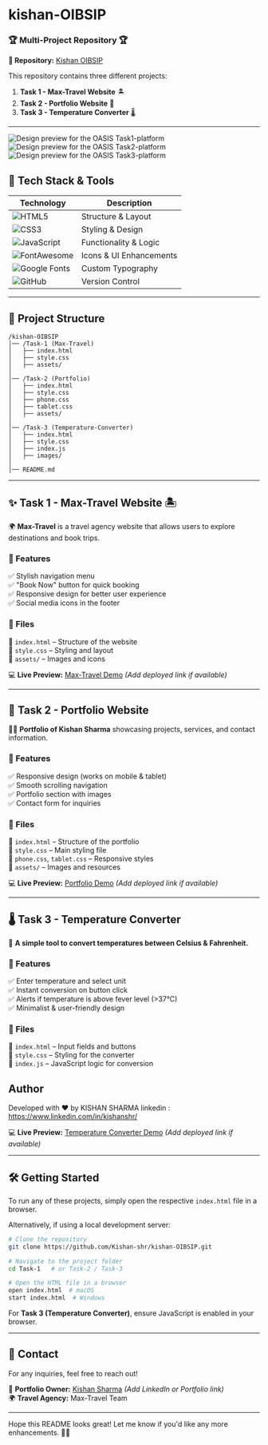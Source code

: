 # kishan-OIBSIP
### 🏆 **Multi-Project Repository** 🏆  
**📌 Repository:** [Kishan OIBSIP](https://github.com/Kishan-shr/kishan-OIBSIP)  

This repository contains three different projects:  

1. **Task 1 - Max-Travel Website** 🏝️  
2. **Task 2 - Portfolio Website** 💼  
3. **Task 3 - Temperature Converter** 🌡️  

---
 ![Design preview for the OASIS Task1-platform ](Design/Task1.jpeg)
 ![Design preview for the OASIS Task2-platform ](Design/Task_2.jpeg)
 ![Design preview for the OASIS Task3-platform ](Design/Task3.jpeg)

## 🚀 Tech Stack & Tools  

| Technology | Description |
|------------|-------------|
| ![HTML5](https://img.shields.io/badge/-HTML5-orange?style=flat&logo=html5) | Structure & Layout |
| ![CSS3](https://img.shields.io/badge/-CSS3-blue?style=flat&logo=css3) | Styling & Design |
| ![JavaScript](https://img.shields.io/badge/-JavaScript-yellow?style=flat&logo=javascript) | Functionality & Logic |
| ![FontAwesome](https://img.shields.io/badge/-FontAwesome-339af0?style=flat&logo=fontawesome) | Icons & UI Enhancements |
| ![Google Fonts](https://img.shields.io/badge/-Google%20Fonts-red?style=flat&logo=google) | Custom Typography |
| ![GitHub](https://img.shields.io/badge/-GitHub-black?style=flat&logo=github) | Version Control |

---

## 📂 Project Structure  

```
/kishan-OIBSIP
│── /Task-1 (Max-Travel)
│   ├── index.html
│   ├── style.css
│   ├── assets/
│
│── /Task-2 (Portfolio)
│   ├── index.html
│   ├── style.css
│   ├── phone.css
│   ├── tablet.css
│   ├── assets/
│
│── /Task-3 (Temperature-Converter)
│   ├── index.html
│   ├── style.css
│   ├── index.js
│   ├── images/
│
│── README.md
```

---

## ✨ **Task 1 - Max-Travel Website** 🏝️  

🌍 **Max-Travel** is a travel agency website that allows users to explore destinations and book trips.  

### 🎯 Features  
✅ Stylish navigation menu  
✅ "Book Now" button for quick booking  
✅ Responsive design for better user experience  
✅ Social media icons in the footer  

### 📂 Files  
📌 `index.html` – Structure of the website  
📌 `style.css` – Styling and layout  
📌 `assets/` – Images and icons  

💻 **Live Preview:** [Max-Travel Demo](#) _(Add deployed link if available)_  

---

## 💼 **Task 2 - Portfolio Website**  

👨‍💻 **Portfolio of Kishan Sharma** showcasing projects, services, and contact information.  

### 🎯 Features  
✅ Responsive design (works on mobile & tablet)  
✅ Smooth scrolling navigation  
✅ Portfolio section with images  
✅ Contact form for inquiries  

### 📂 Files  
📌 `index.html` – Structure of the portfolio  
📌 `style.css` – Main styling file  
📌 `phone.css`, `tablet.css` – Responsive styles  
📌 `assets/` – Images and resources  

💻 **Live Preview:** [Portfolio Demo](#) _(Add deployed link if available)_  

---

## 🌡️ **Task 3 - Temperature Converter**  

🔄 **A simple tool to convert temperatures between Celsius & Fahrenheit.**  

### 🎯 Features  
✅ Enter temperature and select unit  
✅ Instant conversion on button click  
✅ Alerts if temperature is above fever level (>37°C)  
✅ Minimalist & user-friendly design  

### 📂 Files  
📌 `index.html` – Input fields and buttons  
📌 `style.css` – Styling for the converter  
📌 `index.js` – JavaScript logic for conversion  

  ## Author
Developed with ❤️ by KISHAN SHARMA
linkedin : https://www.linkedin.com/in/kishanshr/

💻 **Live Preview:** [Temperature Converter Demo](#) _(Add deployed link if available)_  

---

## 🛠️ **Getting Started**  

To run any of these projects, simply open the respective `index.html` file in a browser.  

Alternatively, if using a local development server:  

```sh
# Clone the repository
git clone https://github.com/Kishan-shr/kishan-OIBSIP.git

# Navigate to the project folder
cd Task-1   # or Task-2 / Task-3

# Open the HTML file in a browser
open index.html  # macOS
start index.html  # Windows
```

For **Task 3 (Temperature Converter)**, ensure JavaScript is enabled in your browser.

---

## 📧 **Contact**  

For any inquiries, feel free to reach out!  

👤 **Portfolio Owner:** [Kishan Sharma](#) _(Add LinkedIn or Portfolio link)_  
🌍 **Travel Agency:** Max-Travel Team  

---

Hope this README looks great! Let me know if you'd like any more enhancements. 🚀😊

